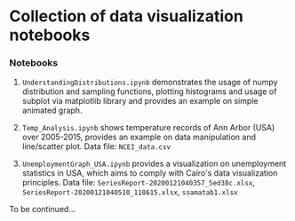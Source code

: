 # Collection of data visualization notebooks

### Notebooks

1. `UnderstandingDistributions.ipynb` demonstrates the usage of numpy distribution and sampling functions, plotting histograms and usage of subplot via matplotlib library and provides an example on simple animated graph.

2. `Temp_Analysis.ipynb` shows temperature records of Ann Arbor (USA) over 2005-2015, provides an example on data manipulation and line/scatter plot. Data file: `NCEI_data.csv`

3. `UnemploymentGraph_USA.ipynb` provides a visualization on unemployment statistics in USA, which aims to comply with Cairo's data visualization principles. Data file: `SeriesReport-20200121040357_5ed38c.xlsx`, `SeriesReport-20200121040510_118615.xlsx`, `ssamatab1.xlsx`

To be continued...
